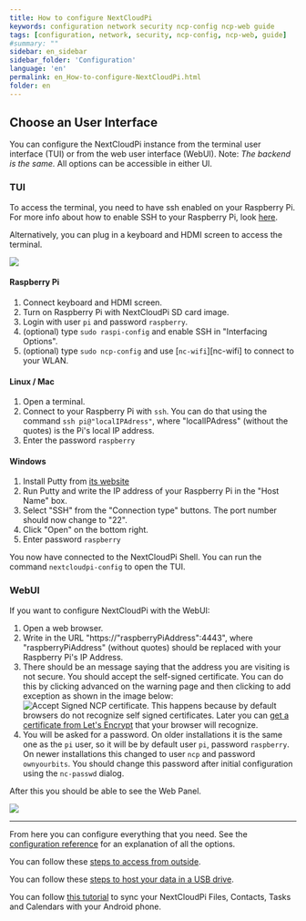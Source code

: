 ```yaml
---
title: How to configure NextCloudPi
keywords: configuration network security ncp-config ncp-web guide
tags: [configuration, network, security, ncp-config, ncp-web, guide]
#summary: ""
sidebar: en_sidebar
sidebar_folder: 'Configuration'
language: 'en'
permalink: en_How-to-configure-NextCloudPi.html
folder: en
---
```


## Choose an User Interface
You can configure the NextCloudPi instance from the terminal user interface (TUI) or from the web user interface (WebUI).
Note: *The backend is the same.* All options can be accessible in either UI.

### TUI

To access the terminal, you need to have ssh enabled on your Raspberry Pi. For more info about how to enable SSH to your Raspberry Pi, look [here](https://github.com/nextcloud/nextcloudpi/wiki/How-to-install-NextCloudPi-on-a-Raspberry-Pi#first-steps).

Alternatively, you can plug in a keyboard and HDMI screen to access the terminal.

![](https://camo.githubusercontent.com/4b2c6bbb044a6bd59a01582017fa91ab85e023a5/68747470733a2f2f6f776e796f7572626974732e636f6d2f77702d636f6e74656e742f75706c6f6164732f323031372f30332f6e63702d636f6e662d373030783435362e6a7067)

#### Raspberry Pi
1. Connect keyboard and HDMI screen.
2. Turn on Raspberry Pi with NextCloudPi SD card image.
3. Login with user `pi` and password `raspberry`.
4. (optional) type `sudo raspi-config` and enable SSH in "Interfacing Options".
5. (optional) type `sudo ncp-config` and use [`nc-wifi`][nc-wifi] to connect to your WLAN.

#### Linux / Mac
1. Open a terminal.
2. Connect to your Raspberry Pi with `ssh`. You can do that using the command `ssh pi@"localIPAdress"`, where "localIPAdress" (without the quotes) is the Pi's local IP address.
3. Enter the password `raspberry`


#### Windows
1. Install Putty from [its website](http://www.putty.org/)
2. Run Putty and write the IP address of your Raspberry Pi in the "Host Name" box.
3. Select "SSH" from the "Connection type" buttons. The port number should now change to "22".
4. Click "Open" on the bottom right.
5. Enter password `raspberry`

You now have connected to the NextCloudPi Shell. You can run the command `nextcloudpi-config` to open the TUI.

### WebUI
If you want to configure NextCloudPi with the WebUI:
1. Open a web browser.
2. Write in the URL "https://"raspberryPiAddress":4443", where "raspberryPiAddress" (without quotes) should be replaced with your Raspberry Pi's IP Address.
3. There should be an message saying that the address you are visiting is not secure. You should accept the self-signed certificate. You can do this by clicking advanced on the warning page and then clicking to add exception as shown in the image below:
![Accept Signed NCP certificate.](https://user-images.githubusercontent.com/14947634/34748770-10015646-f596-11e7-8f56-4e33cf5c9260.png)
This happens because by default browsers do not recognize self signed certificates. Later you can [get a certificate from Let's Encrypt](https://github.com/nextcloud/nextcloudpi/wiki/How-to-get-certificate-with-Letsencrypt-using-DNS-to-verify-domain) that your browser will recognize.
4. You will be asked for a password. On older installations it is the same one as the `pi` user, so it will be by default user `pi`, password `raspberry`. On newer installations this changed to user `ncp` and password `ownyourbits`. You should change this password after initial configuration using the `nc-passwd` dialog.

After this you should be able to see the Web Panel.

![](https://ownyourbits.com/wp-content/uploads/2017/09/ncp-web-demo.gif)

---

From here you can configure everything that you need. See the [configuration reference](https://github.com/nextcloud/nextcloudpi/wiki/Configuration-Reference) for an explanation of all the options.

You can follow these [steps to access from outside](https://github.com/nextcloud/nextcloudpi/wiki/How-to-access-from-outside-your-network).

You can follow these [steps to host your data in a USB drive](https://github.com/nextcloud/nextcloudpi/wiki/How-to-configure-an-external-USB-drive-with-NextCloudPi).

You can follow [this tutorial](https://ownyourbits.com/2017/12/30/sync-nextcloud-tasks-calendars-and-contacts-on-your-android-device/) to sync your NextCloudPi Files, Contacts, Tasks and Calendars with your Android phone.
